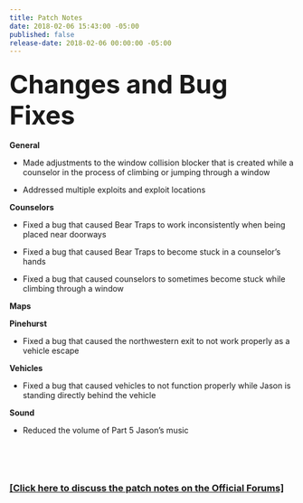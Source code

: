 ```yaml
---
title: Patch Notes
date: 2018-02-06 15:43:00 -05:00
published: false
release-date: 2018-02-06 00:00:00 -05:00
---
```


<h3 style="text-align: left;"><span style="font-size:45px;"><strong>Changes and Bug Fixes</strong></span></h3>

**General**

  * Made adjustments to the window collision blocker that is created while a counselor in the process of climbing or jumping through a window 

  * Addressed multiple exploits and exploit locations

**Counselors**

  * Fixed a bug that caused Bear Traps to work inconsistently when being placed near doorways

  * Fixed a bug that caused Bear Traps to become stuck in a counselor’s hands

  * Fixed a bug that caused counselors to sometimes become stuck while climbing through a window 

**Maps**

**Pinehurst**

  * Fixed a bug that caused the northwestern exit to not work properly as a vehicle escape

**Vehicles**

  * Fixed a bug that caused vehicles to not function properly while Jason is standing directly behind the vehicle

**Sound**

  * Reduced the volume of Part 5 Jason’s music

<p>&nbsp;</p>
<p>&nbsp;</p>

### [[Click here to discuss the patch notes on the Official Forums]](http://forum.f13game.com/topic/)
